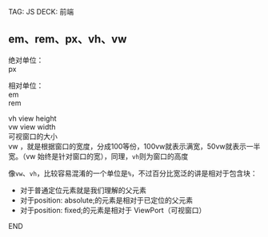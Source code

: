 
TAG: JS
DECK: 前端

## em、rem、px、vh、vw

绝对单位：  
px  
  
相对单位：  
em  
rem  
  
  
vh view height  
vw view width  
可视窗口的大小  
vw ，就是根据窗口的宽度，分成100等份，100vw就表示满宽，50vw就表示一半宽。（vw 始终是针对窗口的宽），同理，`vh`则为窗口的高度  
  

像`vw`、`vh`，比较容易混淆的一个单位是`%`，不过百分比宽泛的讲是相对于包含块：

- 对于普通定位元素就是我们理解的父元素
- 对于position: absolute;的元素是相对于已定位的父元素
- 对于position: fixed;的元素是相对于 ViewPort（可视窗口）

END
<!--ID: 1726197669764-->
